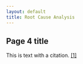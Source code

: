 ```yaml
---
layout: default
title: Root Cause Analysis
---
```


## Page 4 title

This is text with a citation. [[1]](https://rauchb.github.io/HCM-5101/sources.html#1)